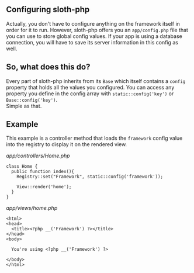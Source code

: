 ## Configuring sloth-php
Actually, you don't have to configure anything on the framework itself in order for it to run. However, sloth-php offers you an `app/config.php` file that you can use to store global config values.
If your app is using a database connection, you will have to save its server information in this config as well.


## So, what does this do?
Every part of sloth-php inherits from its `Base` which itself contains a `config` property that holds all the values you configured. You can access any property you define in the config array with `static::config('key')` or `Base::config('key')`.  
Simple as that.

## Example
This example is a controller method that loads the `framework` config value into the registry to display it on the rendered view.

*app/controllers/Home.php*
```
class Home {
  public function index(){
    Registry::set("Framework", static::config('framework'));
    
    View::render('home');
  }
}
```


*app/views/home.php*
```
<html>
<head>
  <title><?php __('Framework') ?></title>
</head>
<body>

  You're using <?php __('Framework') ?>

</body>
</html>
```